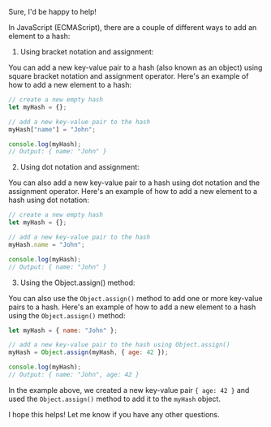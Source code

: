 Sure, I'd be happy to help!

In JavaScript (ECMAScript), there are a couple of different ways to add an element to a hash:

1. Using bracket notation and assignment:

You can add a new key-value pair to a hash (also known as an object) using square bracket notation and assignment operator. Here's an example of how to add a new element to a hash:

```javascript
// create a new empty hash
let myHash = {};

// add a new key-value pair to the hash
myHash["name"] = "John";

console.log(myHash);
// Output: { name: "John" }
```

2. Using dot notation and assignment:

You can also add a new key-value pair to a hash using dot notation and the assignment operator. Here's an example of how to add a new element to a hash using dot notation:

```javascript
// create a new empty hash
let myHash = {};

// add a new key-value pair to the hash
myHash.name = "John";

console.log(myHash);
// Output: { name: "John" }
```

3. Using the Object.assign() method:

You can also use the `Object.assign()` method to add one or more key-value pairs to a hash. Here's an example of how to add a new element to a hash using the `Object.assign()` method:

```javascript
let myHash = { name: "John" };

// add a new key-value pair to the hash using Object.assign()
myHash = Object.assign(myHash, { age: 42 });

console.log(myHash);
// Output: { name: "John", age: 42 }
```

In the example above, we created a new key-value pair `{ age: 42 }` and used the `Object.assign()` method to add it to the `myHash` object.

I hope this helps! Let me know if you have any other questions.